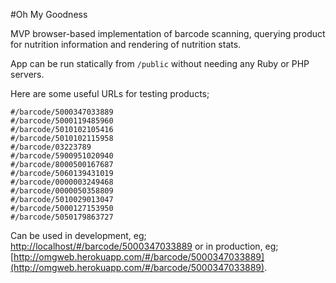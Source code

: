 #Oh My Goodness

MVP browser-based implementation of barcode scanning, querying product for nutrition information
and rendering of nutrition stats.

App can be run statically from `/public` without needing any Ruby or PHP servers.

Here are some useful URLs for testing products;

```
#/barcode/5000347033889
#/barcode/5000119485960
#/barcode/5010102105416
#/barcode/5010102115958
#/barcode/03223789
#/barcode/5900951020940
#/barcode/8000500167687
#/barcode/5060139431019
#/barcode/0000003249468
#/barcode/0000050358809
#/barcode/5010029013047
#/barcode/5000127153950
#/barcode/5050179863727
```

Can be used in development, eg; [http://localhost/#/barcode/5000347033889](http://localhost/#/barcode/5000347033889) or in production, eg;
[http://omgweb.herokuapp.com/#/barcode/5000347033889](http://omgweb.herokuapp.com/#/barcode/5000347033889).
